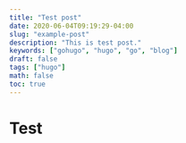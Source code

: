 ```yaml
---
title: "Test post"
date: 2020-06-04T09:19:29-04:00
slug: "example-post"
description: "This is test post."
keywords: ["gohugo", "hugo", "go", "blog"]
draft: false
tags: ["hugo"]
math: false
toc: true
---
```

# Test